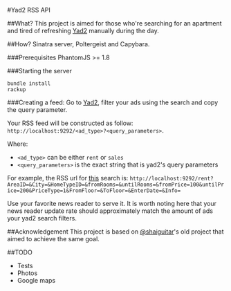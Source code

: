 #Yad2 RSS API

##What?
This project is aimed for those who're searching for an apartment and tired of refreshing [Yad2](http://yad2.co.il) manually during the day.

##How?
Sinatra server, Poltergeist and Capybara.

###Prerequisites
PhantomJS >= 1.8

###Starting the server
```
bundle install
rackup
```
###Creating a feed:
Go to [Yad2](http://yad2.co.il), filter your ads using the search and copy the query parameter.

Your RSS feed will be constructed as follow:  
`http://localhost:9292/<ad_type>?<query_parameters>`.

Where:

* `<ad_type>` can be either `rent` or `sales`
* `<query_parameters>` is the exact string that is yad2's query parameters

For example, the RSS url for [this](http://www.yad2.co.il/Nadlan/rent.php?AreaID=&City=&HomeTypeID=&fromRooms=&untilRooms=&fromPrice=100&untilPrice=200&PriceType=1&FromFloor=&ToFloor=&EnterDate=&Info=)
search is:
`http://localhost:9292/rent?AreaID=&City=&HomeTypeID=&fromRooms=&untilRooms=&fromPrice=100&untilPrice=200&PriceType=1&FromFloor=&ToFloor=&EnterDate=&Info=`


Use your favorite news reader to serve it.
It is worth noting here that your news reader update rate should approximately match the amount of ads your yad2 search filters.

##Acknowledgement
This project is based on [@shaiguitar](http://github.com/shaiguitar)'s old project that aimed to achieve the same goal.

##TODO
* Tests
* Photos
* Google maps
